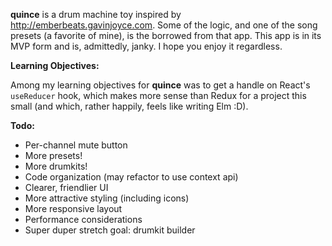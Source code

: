 **quince** is a drum machine toy inspired by http://emberbeats.gavinjoyce.com. Some of the logic, and one of the song presets (a favorite of mine), is the borrowed from that app.
This app is in its MVP form and is, admittedly, janky. I hope you enjoy it regardless.

**Learning Objectives:**

Among my learning objectives for **quince** was to get a handle on React's `useReducer` hook, which makes more sense than Redux for a project this small (and which, rather happily, feels like writing Elm :D).

**Todo:**

* Per-channel mute button
* More presets!
* More drumkits!
* Code organization (may refactor to use context api)
* Clearer, friendlier UI
* More attractive styling (including icons)
* More responsive layout
* Performance considerations
* Super duper stretch goal: drumkit builder
